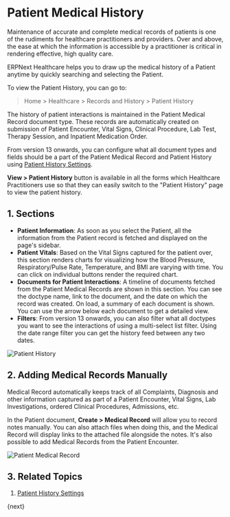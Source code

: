 <!-- add-breadcrumbs -->
# Patient Medical History

Maintenance of accurate and complete medical records of patients is one of the rudiments for healthcare practitioners and providers. Over and above, the ease at which the information is accessible by a practitioner is critical in rendering effective, high quality care.

ERPNext Healthcare helps you to draw up the medical history of a Patient anytime by quickly searching and selecting the Patient.

To view the Patient History, you can go to:

> Home > Healthcare > Records and History > Patient History

The history of patient interactions is maintained in the Patient Medical Record document type. These records are automatically created on submission of Patient Encounter, Vital Signs, Clinical Procedure, Lab Test, Therapy Session, and Inpatient Medication Order.

From version 13 onwards, you can configure what all document types and fields should be a part of the Patient Medical Record and Patient History using [Patient History Settings](/docs/user/manual/en/healthcare/patient_history_settings).

**View > Patient History** button is available in all the forms which Healthcare Practitioners use so that they can easily switch to the "Patient  History" page to view the patient history.

## 1. Sections

- **Patient Information**: As soon as you select the Patient, all the information from the Patient record is fetched and displayed on the page's sidebar.
- **Patient Vitals**: Based on the Vital Signs captured for the patient over, this section renders charts for visualizing how the Blood Pressure, Respiratory/Pulse Rate, Temperature, and BMI are varying with time. You can click on individual buttons render the required chart.
- **Documents for Patient Interactions**: A timeline of documents fetched from the Patient Medical Records are shown in this section. You can see the doctype name, link to the document, and the date on which the record was created. On load, a summary of each document is shown. You can use the arrow below each document to get a detailed view.
- **Filters**: From version 13 onwards, you can also filter what all doctypes you want to see the interactions of using a multi-select list filter. Using the date range filter you can get the history feed between any two dates.

<img class="screenshot" alt="Patient History" src="{{docs_base_url}}/assets/img/healthcare/patient-history-1.gif">

## 2. Adding Medical Records Manually

Medical Record automatically keeps track of all Complaints, Diagnosis and other information captured as part of a Patient Encounter, Vital Signs, Lab Investigations, ordered Clinical Procedures, Admissions, etc.

In the Patient document, **Create > Medical Record** will allow you to record notes manually. You can also attach files when doing this, and the Medical Record will display links to the attached file alongside the notes. It's also possible to add Medical Records from the Patient Encounter.

<img class="screenshot" alt="Patient Medical Record" src="{{docs_base_url}}/assets/img/healthcare/medical_record_2.png">

## 3. Related Topics

1. [Patient History Settings](/docs/user/manual/en/healthcare/patient_history_settings)

{next}
